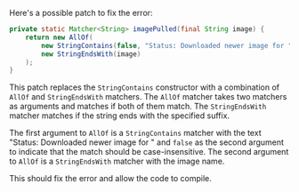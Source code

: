 Here's a possible patch to fix the error:
```java
private static Matcher<String> imagePulled(final String image) {
    return new AllOf(
        new StringContains(false, "Status: Downloaded newer image for "), 
        new StringEndsWith(image)
    );
}
```
This patch replaces the `StringContains` constructor with a combination of `AllOf` and `StringEndsWith` matchers. The `AllOf` matcher takes two matchers as arguments and matches if both of them match. The `StringEndsWith` matcher matches if the string ends with the specified suffix.

The first argument to `AllOf` is a `StringContains` matcher with the text "Status: Downloaded newer image for " and `false` as the second argument to indicate that the match should be case-insensitive. The second argument to `AllOf` is a `StringEndsWith` matcher with the image name.

This should fix the error and allow the code to compile.